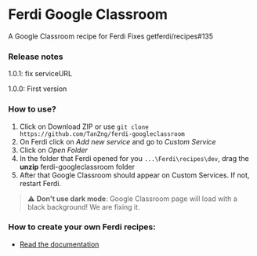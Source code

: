 # Ferdi Google Classroom
A Google Classroom recipe for Ferdi
Fixes getferdi/recipes#135

### Release notes
1.0.1: fix serviceURL

1.0.0: First version

### How to use?
1. Click on Download ZIP or use `git clone https://github.com/TanZng/ferdi-googleclassroom`
2. On Ferdi click on *Add new service* and go to *Custom Service*
3. Click on *Open Folder*
4. In the folder that Ferdi opened for you `...\Ferdi\recipes\dev`, drag the **unzip** ferdi-googleclassroom folder
5. After that Google Classroom should appear on Custom Services. If not, restart Ferdi.

> :warning: **Don't use dark mode**: Google Classroom page will load with a black background! We are fixing it.

### How to create your own Ferdi recipes:
* [Read the documentation](https://github.com/getferdi/recipes/blob/master/docs/integration.md)
